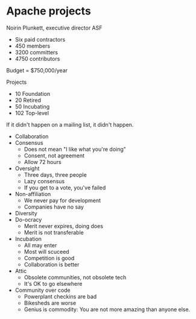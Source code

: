 # Apache projects

Noirin Plunkett, executive director ASF

* Six paid contractors
* 450 members
* 3200 committers
* 4750 contributors

Budget = $750,000/year

Projects

* 10 Foundation
* 20 Retired
* 50 Incubating
* 102 Top-level

If it didn't happen on a mailing list, it didn't happen.

* Collaboration
* Consensus
    * Does not mean "I like what you're doing"
    * Consent, not agreement
    * Allow 72 hours
* Oversight
    * Three days, three people
    * Lazy consensus
    * If you get to a vote, you've failed
* Non-affiliation
    * We never pay for development
    * Companies have no say
* Diversity
* Do-ocracy
    * Merit never expires, doing does
    * Merit is not transferable
* Incubation
    * All may enter
    * Most will scuceed
    * Competition is good
    * Collaboration is better
* Attic
    * Obsolete communities, not obsolete tech
    * It's OK to go elsewhere
* Community over code
    * Powerplant checkins are bad
    * Bikesheds are worse
    * Genius is commodity: You are not more amazing than anyone else.
